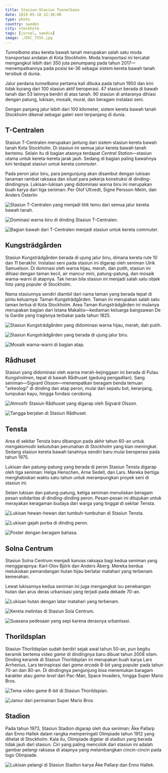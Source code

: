 ```yaml
---
title: Stasiun-Stasiun Tunnelbana
date: 2019-05-18 22:38:00
type: photo
country: sweden
city: stockholm
tags: [jurnal, swedia]
image: ./DSC_7555.jpg
---
```

*Tunnelbana* atau kereta bawah tanah merupakan salah satu moda transportasi andalan di Kota Stockholm. Moda transportasi ini tercatat mengangkut lebih dari 350 juta penumpang pada tahun 2017—menempatkannya pada posisi ke-36 sebagai sistem kereta bawah tanah tersibuk di dunia.

Jalur perdana *tunnelbana* pertama kali dibuka pada tahun 1950 dan kini tidak kurang dari 100 stasiun aktif beroperasi. 47 stasiun berada di bawah tanah dan 53 lainnya berdiri di atas tanah. 90 stasiun di antaranya dihiasi dengan patung, lukisan, mosaik, mural, dan beragam instalasi seni.

Dengan panjang jalur lebih dari 100 kilometer, sistem kereta bawah tanah Stockholm dikenal sebagai galeri seni terpanjang di dunia.

## T-Centralen

Stasiun T-Centralen merupakan jantung dari sistem stasiun kereta bawah tanah Kota Stockholm. Di stasiun ini semua jalur kereta bawah tanah bertemu. Selain itu di bagian atasnya terdapat *Central Station*—stasiun utama untuk kereta-kereta jarak jauh. Sedang di bagian paling bawahnya kini terdapat stasiun untuk kereta *commuter*.

Pada peron jalur biru, para pengunjung akan disambut dengan lukisan tanaman rambat raksasa dan siluet para pekerja konstruksi di dinding-dindingnya. Lukisan-lukisan yang didominasi warna biru ini merupakan buah karya dari tiga seniman: Per Olof Ultvedt, Signe Persson-Melin, dan Anders Österlin

![Stasiun T-Centralen yang menjadi titik temu dari semua jalur kereta bawah tanah.](./DSC_7528.jpg)

![Dominasi warna biru di dinding Stasiun T-Centralen.](./DSC_7514.jpg)

![Bagian bawah dari T-Centralen menjadi stasiun untuk kereta commuter.](./DSC_7488.jpg)

## Kungsträdgården

Stasiun Kungsträdgården berada di ujung jalur biru, dimana kereta rute 10 dan 11 berakhir. Instalasi seni pada stasiun ini digarap oleh seniman Ulrik Samuelson. Di dominasi oleh warna hijau, merah, dan putih, stasiun ini dihiasi dengan taman kecil, air mancur mini, patung-patung, dan mosaik warna-warni di atapnya. Tak heran bila stasiun ini menjadi salah satu objek foto yang populer di Stockholm.

Nama stasiunnya sendiri diambil dari nama taman yang berada tepat di pintu keluarnya: Taman Kungsträdgården. Taman ini merupakan salah satu taman tertua di Kota Stockholm. Area Taman Kungsträdgården ini mulanya merupakan bagian dari Istana Makalös—kediaman keluarga bangsawan De la Gardie yang tragisnya terbakar pada tahun 1825.

![Stasiun Kungsträdgården yang didominasi warna hijau, merah, dah putih.](./DSC_7582.jpg)

![Stasiun Kungsträdgården yang berada di ujung jalur biru.](./DSC_7555.jpg)

![Mosaik warna-warni di bagian atap.](./DSC_7588.jpg)

## Rådhuset

Stasiun yang didominasi oleh warna merah-kejinggaan ini berada di Pulau Kungsholmen, tepat di bawah Rådhuset (gedung pengadilan). Sang seniman—Sigvard Olsson—menempatkan beragam benda temuan "arkeologi" di dinding dan atap peron, mulai dari sepatu bot, keranjang, tumpukan kayu, hingga fondasi cerobong.

![Atmosfir Stasiun Rådhuset yang digarap oleh Sigvard Olsson.](./DSC_7595.jpg)

![Tangga berjalan di Stasiun Rådhuset.](./DSC_7614.jpg)

## Tensta

Area di sekitar Tensta baru dibangun pada akhir tahun 60-an untuk mengakomodir kebutuhan perumahan di Stockholm yang kian meningkat. Sedang stasiun kereta bawah tanahnya sendiri baru mulai beroperasi pada tahun 1975.

Lukisan dan patung-patung yang berada di peron Stasiun Tensta digarap oleh tiga seniman: Helga Henschen, Arne Sedell, dan Lars. Mereka bertiga menghabiskan waktu satu tahun untuk merampungkan proyek seni di stasiun ini.

Selain lukisan dan patung-patung, ketiga seniman menuliskan beragam pesan solidaritas di dinding-dinding peron. Pesan-pesan ini ditujukan untuk merayakan keragaman budaya dari warga yang tinggal di sekitar Tensta.

![Lukisan hewan-hewan dan tumbuh-tumbuhan di Stasiun Tensta.](./DSC_7678.jpg)

![Lukisan gajah purba di dinding peron.](./DSC_7696.jpg)

![Poster dengan beragam bahasa.](./DSC_7674.jpg)

## Solna Centrum

Stasiun Solna Centrum menjadi kanvas raksasa bagi kedua seniman yang menggarapnya: Karl-Olov Björk dan Anders Åberg. Mereka berdua melukiskan pemandangan hutan hijau berlatar matahari yang terbenam kemerahan.

Lewat lukisannya kedua seniman ini juga mengangkat isu penebangan hutan dan arus deras urbanisasi yang terjadi pada dekade 70-an.

![Lukisan hutan dengan latar matahari yang terbenam.](./DSC_7738.jpg)

![Kereta melintas di Stasiun Sola Centrum.](./DSC_7756.jpg)

![Suasana pedesaan yang sepi karena derasnya urbanisasi.](./DSC_7735.jpg)

## Thorildsplan

Stasiun Thorildsplan sudah berdiri sejak awal tahun 50-an, pun begitu keramik bertema video *game* di dindingnya baru dibuat tahun 2008 silam. Dinding keramik di Stasiun Thorildsplan ini merupakan buah karya Lars Arrhenius. Lars terinspirasi dari *game arcade* 8-bit yang populer pada tahun 70-an dan 80-an. Di dindingnya pengunjung bisa menemukan baragam karakter atau *game level* dari Pac-Man, Space Invaders, hingga Super Mario Bros.

![Tema video game 8-bit di Stasiun Thorildsplan.](./DSC_7780.jpg)

![Jamur dari permainan Super Mario Bros.](./DSC_7796.jpg)

## Stadion

Pada tahun 1973, Stasiun Stadion digarap oleh dua seniman: Åke Pallarp dan Enno Hallek dalam rangka memperingati Olimpiade tahun 1912 yang dihelat di Stockholm. Kala itu, Olimpiade digelar di stadiun yang berada tidak jauh dari stasiun. Ciri yang paling mencolok dari stasiun ini adalah gambar pelangi raksasa di atapnya yang melambangkan cincin-cincin pada logo Olimpiade.

![Lukisan pelangi di Stasiun Stadion karya Åke Pallarp dan Enno Hallek.](./DSC_7861.jpg)
